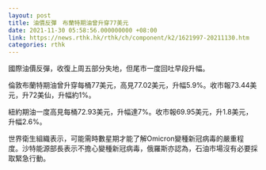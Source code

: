 ```yaml
---
layout: post
title: 油價反彈　布蘭特期油曾升穿77美元
date: 2021-11-30 05:58:56.000000000 +08:00
link: https://news.rthk.hk/rthk/ch/component/k2/1621997-20211130.htm
categories: rthk
---
```


國際油價反彈，收復上周五部分失地，但尾市一度回吐早段升幅。

倫敦布蘭特期油曾升穿每桶77美元，高見77.02美元，升幅5.9%。收市報73.44美元，升72美仙，升幅約1%。

紐約期油一度高見每桶72.93美元，升幅達7%。收市報69.95美元，升1.8美元，升幅2.6%。

世界衛生組織表示，可能需時數星期才能了解Omicron變種新冠病毒的嚴重程度。沙特能源部長表示不擔心變種新冠病毒，俄羅斯亦認為，石油市場沒有必要採取緊急行動。
